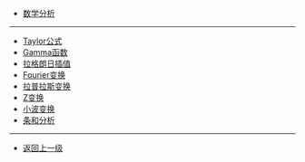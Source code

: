 * [数学分析](math/analys/README.md)
---
* [Taylor公式](math/analys/taylor.md)
* [Gamma函数](math/analys/gamma.md)
* [拉格朗日插值](math/analys/lagrange.md)
* [Fourier变换]()
* [拉普拉斯变换]()
* [Z变换]()
* [小波变换]()
* [条和分析]()
---
* [返回上一级](math/README.md)
